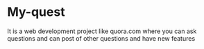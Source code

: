 # My-quest
It is a web development project like quora.com where you can ask questions and can post of other questions and have new features 
